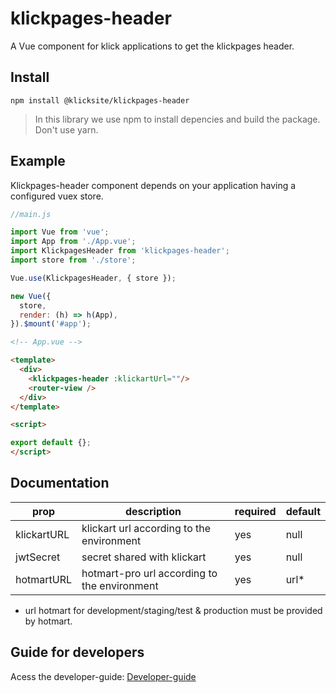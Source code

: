 # klickpages-header

A Vue component for klick applications to get the klickpages header.

## Install

``` npm install @klicksite/klickpages-header ```

>In this library we use npm to install depencies and build the package. Don't use yarn.

## Example

Klickpages-header component depends on your application having a configured vuex store.

```js 
//main.js

import Vue from 'vue';
import App from './App.vue';
import KlickpagesHeader from 'klickpages-header';
import store from './store';

Vue.use(KlickpagesHeader, { store });

new Vue({
  store,
  render: (h) => h(App),
}).$mount('#app');

```

```html
<!-- App.vue -->

<template>
  <div>
    <klickpages-header :klickartUrl=""/>
    <router-view />
  </div>
</template>

<script>

export default {};
</script>

```

## Documentation

| prop        | description                                 | required | default |
|-------------|-------------------------------------------  |----------|---------|
| klickartURL | klickart url according to the environment   | yes      | null    |
| jwtSecret   | secret shared with klickart                 | yes      | null    |
| hotmartURL  | hotmart-pro url according to the environment| yes      | url*    |

* url hotmart for development/staging/test & production must be provided by hotmart.

## Guide for developers

Acess the developer-guide:
 [Developer-guide](./developer-guide.md)
